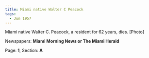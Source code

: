 ```yaml
---  
title: Miami native Walter C Peacock  
tags:  
  - Jun 1957  
---  
```

  
Miami native Walter C. Peacock, a resident for 62 years, dies. [Photo]  
  
Newspapers: **Miami Morning News or The Miami Herald**  
  
Page: **1**, Section: **A** 
